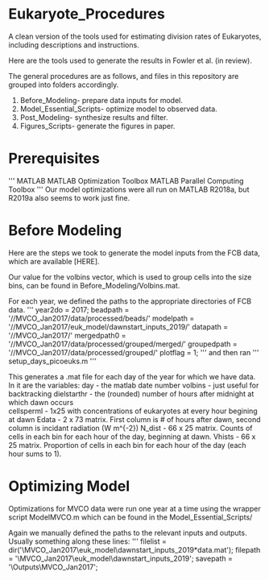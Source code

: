 # Eukaryote_Procedures
A clean version of the tools used for estimating division rates of Eukaryotes, including descriptions and instructions. 

Here are the tools used to generate the results in Fowler et al. (in review). 

The general procedures are as follows, and files in this repository are grouped into folders accordingly. 
  1. Before_Modeling- prepare data inputs for model. 
  2. Model_Essential_Scripts- optimize model to observed data. 
  3. Post_Modeling- synthesize results and filter. 
  4. Figures_Scripts- generate the figures in paper. 


# Prerequisites 
'''
MATLAB 
MATLAB Optimization Toolbox 
MATLAB Parallel Computing Toolbox
'''
Our model optimizations were all run on MATLAB R2018a, but R2019a also seems to work just fine. 


# Before Modeling
Here are the steps we took to generate the model inputs from the FCB data, which are available [HERE].

Our value for the volbins vector, which is used to group cells into the size bins, can be found in Before_Modeling/Volbins.mat. 

For each year, we defined the paths to the appropriate directories of FCB data. 
'''
year2do = 2017;
beadpath = '//MVCO_Jan2017/data/processed/beads/'
modelpath =   '//MVCO_Jan2017/euk_model/dawnstart_inputs_2019/'
datapath = '//MVCO_Jan2017/'
mergedpath0 = '//MVCO_Jan2017/data/processed/grouped/merged/'
groupedpath =   '//MVCO_Jan2017/data/processed/grouped/'
plotflag = 1;
'''
and then ran 
'''
setup_days_picoeuks.m
'''

This generates a .mat file for each day of the year for which we have data. In it are the variables: 
day - the matlab date number 
volbins - just useful for backtracking 
dielstarthr - the (rounded) number of hours after midnight at which dawn occurs  
cellsperml - 1x25 with concentrations of eukaryotes at every hour begining at dawn 
Edata - 2 x 73 matrix. First column is # of hours after dawn, second column is incidant radiation (W m^{-2}) 
N_dist - 66 x 25 matrix. Counts of cells in each bin for each hour of the day, beginning at dawn. 
Vhists - 66 x 25 matrix. Proportion of cells in each bin for each hour of the day (each hour sums to 1). 


# Optimizing Model 
Optimizations for MVCO data were run one year at a time using the wrapper script ModelMVCO.m which can be found in the Model_Essential_Scripts/ 

Again we manually defined the paths to the relevant inputs and outputs. 
Usually something along these lines: 
'''
filelist = dir('\\MVCO_Jan2017\euk_model\dawnstart_inputs_2019\*data.mat');
filepath = '\\MVCO_Jan2017\euk_model\dawnstart_inputs_2019\';
savepath = '\\Outputs\MVCO_Jan2017\'; 

